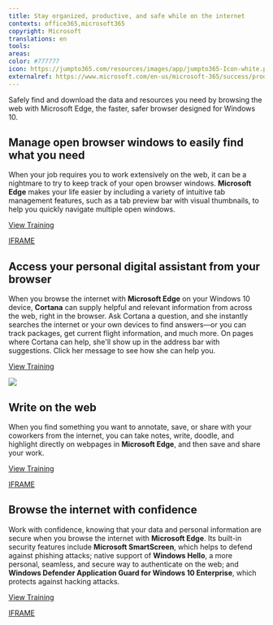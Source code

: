 ```yaml
---
title: Stay organized, productive, and safe while on the internet
contexts: office365,microsoft365
copyright: Microsoft
translations: en
tools: 
areas: 
color: #777777
icon: https://jumpto365.com/resources/images/app/jumpto365-Icon-white.png
externalref: https://www.microsoft.com/en-us/microsoft-365/success/productivitylibrary/stay-organized-productive-and-safe-while-on-the-internet
---
```

Safely find and download the data and resources you need by browsing the web with Microsoft Edge, the faster, safer browser designed for Windows 10.


## Manage open browser windows to easily find what you need

When your job requires you to work extensively on the web, it can be a nightmare to try to keep track of your open browser windows. **Microsoft Edge** makes your life easier by including a variety of intuitive tab management features, such as a tab preview bar with visual thumbnails, to help you quickly navigate multiple open windows.

[View Training](https://support.microsoft.com/help/4018248)

[IFRAME](https://www.microsoft.com/en-us/videoplayer/embed/RE1US2Z)

## Access your personal digital assistant from your browser

When you browse the internet with **Microsoft Edge** on your Windows 10 device, **Cortana** can supply helpful and relevant information from across the web, right in the browser. Ask Cortana a question, and she instantly searches the internet or your own devices to find answers—or you can track packages, get current flight information, and much more. On pages where Cortana can help, she'll show up in the address bar with suggestions. Click her message to see how she can help you.

[View Training](https://support.microsoft.com/help/17158/windows-10-dynamic-duo)

![](http://img-prod-cms-rt-microsoft-com.akamaized.net/cms/api/am/imageFileData/RE1NLIf?ver=1197)

## Write on the web

When you find something you want to annotate, save, or share with your coworkers from the internet, you can take notes, write, doodle, and highlight directly on webpages in **Microsoft Edge**, and then save and share your work.

[View Training](https://support.microsoft.com/help/17221)

[IFRAME](https://www.microsoft.com/en-us/videoplayer/embed/RE1UKgw)

## Browse the internet with confidence

Work with confidence, knowing that your data and personal information are secure when you browse the internet with **Microsoft Edge**. Its built-in security features include **Microsoft SmartScreen**, which helps to defend against phishing attacks; native support of **Windows Hello**, a more personal, seamless, and secure way to authenticate on the web; and **Windows Defender Application Guard for Windows 10 Enterprise**, which protects against hacking attacks.

[View Training](https://docs.microsoft.com/microsoft-edge/deploy/security-enhancements-microsoft-edge)

[IFRAME](https://www.microsoft.com/en-us/videoplayer/embed/RE1UKgS)

